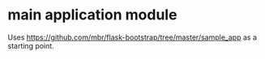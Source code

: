 # main application module

Uses https://github.com/mbr/flask-bootstrap/tree/master/sample_app as a starting point.